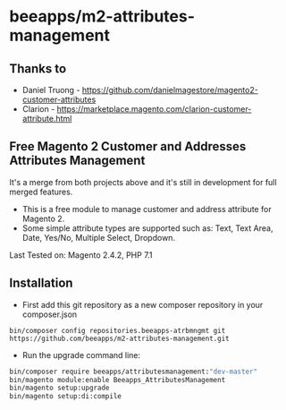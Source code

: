 # beeapps/m2-attributes-management

## Thanks to
- Daniel Truong - https://github.com/danielmagestore/magento2-customer-attributes
- Clarion - https://marketplace.magento.com/clarion-customer-attribute.html

## Free Magento 2 Customer and Addresses Attributes Management
It's a merge from both projects above and it's still in development for full merged features.
- This is a free module to manage customer and address attribute for Magento 2. 
- Some simple attribute types are supported such as: Text, Text Area, Date, Yes/No, Multiple Select, Dropdown.

Last Tested on: Magento 2.4.2, PHP 7.1

## Installation
- First add this git repository as a new composer repository in your composer.json
```
bin/composer config repositories.beeapps-atrbmngmt git https://github.com/beeapps/m2-attributes-management.git
```

- Run the upgrade command line:
```bash
bin/composer require beeapps/attributesmanagement:"dev-master"
bin/magento module:enable Beeapps_AttributesManagement
bin/magento setup:upgrade
bin/magento setup:di:compile
```